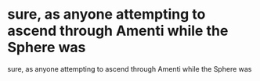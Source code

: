 # sure, as anyone attempting to ascend through Amenti while the Sphere was

sure, as anyone attempting to ascend through Amenti while the Sphere was